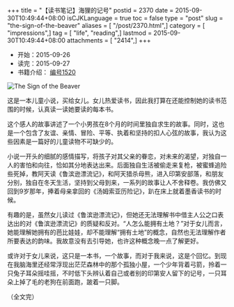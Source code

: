 +++
title = "【读书笔记】海狸的记号"
postid = 2370
date = 2015-09-30T10:49:44+08:00
isCJKLanguage = true
toc = false
type = "post"
slug = "the-sign-of-the-beaver"
aliases = [ "/post/2370.html",]
category = [ "impressions",]
tag = [ "life", "reading",]
lastmod = 2015-09-30T10:49:44+08:00
attachments = [ "2414",]
+++


- 开始：2015-09-26
- 读完：2015-09-27
- 书籍介绍： [编号1520](https://zengrong.net/read/#2015)

![The Sign of the Beaver][51]

这是一本儿童小说，买给女儿。女儿热爱读书，因此我打算在还能控制她的读书范围的时候，认真读一读她要读的每本书。<!--more-->

这个感人的故事讲述了一个小男孩在8个月的时间里独自求生的故事。同时，这也是一个包含了友谊、亲情、冒险、平等、执着和坚持的扣人心弦的故事，我认为这些因素是一篇好的儿童读物不可缺少的。

小说一开头的细腻的感情描写，将孩子对其父亲的眷恋，对未来的渴望，对独自一人的害怕和向往，恰如其分地表达出来。后面独自生活被偷走来复枪，被蜜蜂追险些死掉，教阿天读《鲁滨逊漂流记》，和阿天猎杀母熊，进入印第安部落，和朋友分别，独自在冬天生活，坚持到父母到来，一系列的故事让人不舍释卷。我仿佛又回到9岁那年，捧着母亲拿回的《汤姆索亚历险记》，趴在床上就着墨香读书的时候。

有趣的是，虽然女儿读过《鲁滨逊漂流记》，但她还无法理解书中借主人公之口表达出的对《鲁滨逊漂流记》的质疑和反对。“人怎么能拥有土地？”对于女儿而言，她能理解她拥有的芭比娃娃，却不能理解“拥有土地”的概念，自然也无法理解作者所要表达的韵味。我故意没有去引导她，也许这种概念晚一点了解更好。

或许对于女儿来说，这只是一本书，一个故事，而对于我来说，这是个回忆。到现在我脑海里还经常浮现出茫茫森林中的那个孤独小屋，一个少年背着弓箭，拎着一只兔子耳朵摇哇摇，不时低下头辨认着自己或者别的印第安人留下的记号，一只耳朵上掉了毛的老狗在前面跑，跛着一只脚。

（全文完）

[51]: /uploads/2016/01/the-sign-of-the-beaver.jpg
